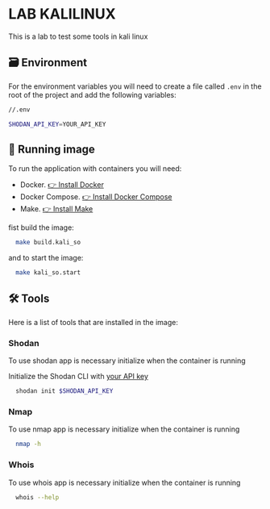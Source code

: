 # LAB KALILINUX

This is a lab to test some tools in kali linux

## 🗃️ Environment

For the environment variables you will need to create a file called `.env` in the root of the project and add the following variables:

```bash
//.env

SHODAN_API_KEY=YOUR_API_KEY
```

## 🐳 Running image

To run the application with containers you will need:

- Docker. [👉 Install Docker](https://docs.docker.com/get-docker/)
- Docker Compose. [👉 Install Docker Compose](https://docs.docker.com/compose/install/)
- Make. [👉 Install Make](https://www.gnu.org/software/make/)

fist build the image:

```bash
  make build.kali_so
```

and to start the image:

```bash
  make kali_so.start
```

## 🛠️ Tools

Here is a list of tools that are installed in the image:

### Shodan

To use shodan app is necessary initialize when the container is running

Initialize the Shodan CLI with [your API key](https://account.shodan.io/)

```bash
  shodan init $SHODAN_API_KEY
```

### Nmap

To use nmap app is necessary initialize when the container is running

```bash
  nmap -h
```

### Whois

To use whois app is necessary initialize when the container is running

```bash
  whois --help
```
